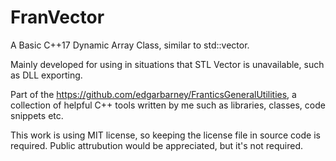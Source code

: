 # FranVector

A Basic C++17 Dynamic Array Class, similar to std::vector.

Mainly developed for using in situations that STL Vector is unavailable, such as DLL exporting.

Part of the https://github.com/edgarbarney/FranticsGeneralUtilities, a collection of helpful C++ tools written by me such as libraries, classes, code snippets etc.

This work is using MIT license, so keeping the license file in source code is required.
Public attrubution would be appreciated, but it's not required.